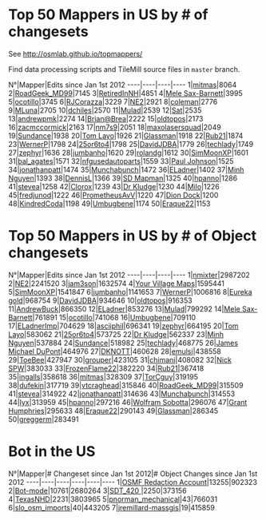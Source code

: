Top 50 Mappers in US by # of changesets
=======================================

See http://osmlab.github.io/topmappers/

Find data processing scripts and TileMill source files in `master` branch.


N°|Mapper|Edits since Jan 1st 2012
----|----|----|----
1|[mitmas](http://www.openstreetmap.org/user/mitmas)|8064
2|[RoadGeek_MD99](http://www.openstreetmap.org/user/RoadGeek_MD99)|7145
3|[RetiredInNH](http://www.openstreetmap.org/user/RetiredInNH)|4851
4|[Mele Sax-Barnett](http://www.openstreetmap.org/user/Mele%20Sax-Barnett)|3995
5|[ocotillo](http://www.openstreetmap.org/user/ocotillo)|3745
6|[RJCorazza](http://www.openstreetmap.org/user/RJCorazza)|3229
7|[NE2](http://www.openstreetmap.org/user/NE2)|2921
8|[coleman](http://www.openstreetmap.org/user/coleman)|2776
9|[MLuna](http://www.openstreetmap.org/user/MLuna)|2705
10|[dchiles](http://www.openstreetmap.org/user/dchiles)|2570
11|[Mulad](http://www.openstreetmap.org/user/Mulad)|2539
12|[Sat](http://www.openstreetmap.org/user/Sat)|2535
13|[andrewpmk](http://www.openstreetmap.org/user/andrewpmk)|2274
14|[Brian@Brea](http://www.openstreetmap.org/user/Brian@Brea)|2222
15|[oldtopos](http://www.openstreetmap.org/user/oldtopos)|2173
16|[zacmccormick](http://www.openstreetmap.org/user/zacmccormick)|2163
17|[nm7s9](http://www.openstreetmap.org/user/nm7s9)|2051
18|[maxolasersquad](http://www.openstreetmap.org/user/maxolasersquad)|2049
19|[Sundance](http://www.openstreetmap.org/user/Sundance)|1938
20|[Tom Layo](http://www.openstreetmap.org/user/Tom%20Layo)|1926
21|[Glassman](http://www.openstreetmap.org/user/Glassman)|1918
22|[Rub21](http://www.openstreetmap.org/user/Rub21)|1874
23|[WernerP](http://www.openstreetmap.org/user/WernerP)|1798
24|[25or6to4](http://www.openstreetmap.org/user/25or6to4)|1798
25|[DavidJDBA](http://www.openstreetmap.org/user/DavidJDBA)|1779
26|[techlady](http://www.openstreetmap.org/user/techlady)|1749
27|[zephyr](http://www.openstreetmap.org/user/zephyr)|1636
28|[jumbanho](http://www.openstreetmap.org/user/jumbanho)|1620
29|[rolandg](http://www.openstreetmap.org/user/rolandg)|1612
30|[SimMoonXP](http://www.openstreetmap.org/user/SimMoonXP)|1601
31|[bal_agates](http://www.openstreetmap.org/user/bal_agates)|1571
32|[nfgusedautoparts](http://www.openstreetmap.org/user/nfgusedautoparts)|1559
33|[Paul Johnson](http://www.openstreetmap.org/user/Paul%20Johnson)|1525
34|[jonathanpatt](http://www.openstreetmap.org/user/jonathanpatt)|1474
35|[Munchabunch](http://www.openstreetmap.org/user/Munchabunch)|1472
36|[ELadner](http://www.openstreetmap.org/user/ELadner)|1402
37|[Minh Nguyen](http://www.openstreetmap.org/user/Minh%20Nguyen)|1393
38|[DennisL](http://www.openstreetmap.org/user/DennisL)|1366
39|[SD Mapman](http://www.openstreetmap.org/user/SD%20Mapman)|1325
40|[hpanno](http://www.openstreetmap.org/user/hpanno)|1286
41|[stevea](http://www.openstreetmap.org/user/stevea)|1258
42|[Clorox](http://www.openstreetmap.org/user/Clorox)|1239
43|[Dr Kludge](http://www.openstreetmap.org/user/Dr%20Kludge)|1230
44|[Milo](http://www.openstreetmap.org/user/Milo)|1226
45|[fredjunod](http://www.openstreetmap.org/user/fredjunod)|1222
46|[PrometheusAvV](http://www.openstreetmap.org/user/PrometheusAvV)|1220
47|[Dion Dock](http://www.openstreetmap.org/user/Dion%20Dock)|1200
48|[KindredCoda](http://www.openstreetmap.org/user/KindredCoda)|1198
49|[Umbugbene](http://www.openstreetmap.org/user/Umbugbene)|1174
50|[Eraque22](http://www.openstreetmap.org/user/Eraque22)|1153


Top 50 Mappers in US by # of Object changesets
=======================================

N°|Mapper|Edits since Jan 1st 2012
----|----|----|----
1|[nmixter](http://www.openstreetmap.org/user/nmixter)|2987202
2|[NE2](http://www.openstreetmap.org/user/NE2)|2241520
3|[jam3son](http://www.openstreetmap.org/user/jam3son)|1632574
4|[Your Village Maps](http://www.openstreetmap.org/user/Your%20Village%20Maps)|1595441
5|[SimMoonXP](http://www.openstreetmap.org/user/SimMoonXP)|1541847
6|[jumbanho](http://www.openstreetmap.org/user/jumbanho)|1141653
7|[WernerP](http://www.openstreetmap.org/user/WernerP)|1006816
8|[Eureka gold](http://www.openstreetmap.org/user/Eureka%20gold)|968754
9|[DavidJDBA](http://www.openstreetmap.org/user/DavidJDBA)|934646
10|[oldtopos](http://www.openstreetmap.org/user/oldtopos)|916353
11|[AndrewBuck](http://www.openstreetmap.org/user/AndrewBuck)|866350
12|[ELadner](http://www.openstreetmap.org/user/ELadner)|853276
13|[Mulad](http://www.openstreetmap.org/user/Mulad)|799292
14|[Mele Sax-Barnett](http://www.openstreetmap.org/user/Mele%20Sax-Barnett)|761891
15|[ocotillo](http://www.openstreetmap.org/user/ocotillo)|741068
16|[Umbugbene](http://www.openstreetmap.org/user/Umbugbene)|709110
17|[ELadnerImp](http://www.openstreetmap.org/user/ELadnerImp)|704629
18|[asciiphil](http://www.openstreetmap.org/user/asciiphil)|696341
19|[zephyr](http://www.openstreetmap.org/user/zephyr)|664195
20|[Tom Layo](http://www.openstreetmap.org/user/Tom%20Layo)|583062
21|[25or6to4](http://www.openstreetmap.org/user/25or6to4)|573725
22|[Dr Kludge](http://www.openstreetmap.org/user/Dr%20Kludge)|562337
23|[Minh Nguyen](http://www.openstreetmap.org/user/Minh%20Nguyen)|537884
24|[Sundance](http://www.openstreetmap.org/user/Sundance)|518982
25|[techlady](http://www.openstreetmap.org/user/techlady)|468775
26|[James Michael DuPont](http://www.openstreetmap.org/user/James%20Michael%20DuPont)|464976
27|[DKNOTT](http://www.openstreetmap.org/user/DKNOTT)|460628
28|[emulsi](http://www.openstreetmap.org/user/emulsi)|438558
29|[ToeBee](http://www.openstreetmap.org/user/ToeBee)|427947
30|[grouper](http://www.openstreetmap.org/user/grouper)|423105
31|[chimani](http://www.openstreetmap.org/user/chimani)|408082
32|[Nick SPW](http://www.openstreetmap.org/user/Nick%20SPW)|383033
33|[FrozenFlame22](http://www.openstreetmap.org/user/FrozenFlame22)|382220
34|[Rub21](http://www.openstreetmap.org/user/Rub21)|367418
35|[ingalls](http://www.openstreetmap.org/user/ingalls)|358618
36|[mitmas](http://www.openstreetmap.org/user/mitmas)|328309
37|[TorCguy](http://www.openstreetmap.org/user/TorCguy)|319195
38|[dufekin](http://www.openstreetmap.org/user/dufekin)|317719
39|[vtcraghead](http://www.openstreetmap.org/user/vtcraghead)|315846
40|[RoadGeek_MD99](http://www.openstreetmap.org/user/RoadGeek_MD99)|315509
41|[stevea](http://www.openstreetmap.org/user/stevea)|314922
42|[jonathanpatt](http://www.openstreetmap.org/user/jonathanpatt)|314636
43|[Munchabunch](http://www.openstreetmap.org/user/Munchabunch)|314553
44|[lyx](http://www.openstreetmap.org/user/lyx)|313959
45|[hpanno](http://www.openstreetmap.org/user/hpanno)|297216
46|[Wolfram Sobotta](http://www.openstreetmap.org/user/Wolfram%20Sobotta)|296076
47|[Grant Humphries](http://www.openstreetmap.org/user/Grant%20Humphries)|295633
48|[Eraque22](http://www.openstreetmap.org/user/Eraque22)|290143
49|[Glassman](http://www.openstreetmap.org/user/Glassman)|286345
50|[greggerm](http://www.openstreetmap.org/user/greggerm)|283491


Bot in the US
=======================================

N°|Mapper|# Changeset since Jan 1st 2012|# Object Changes since Jan 1st 2012
----|----|----|----|----|----
1|[OSMF Redaction Account](http://www.openstreetmap.org/user/OSMF%20Redaction%20Account)|13255|902323
2|[Bot-mode](http://www.openstreetmap.org/user/Bot-mode)|10761|2680264
3|[SDT_420 ](http://www.openstreetmap.org/user/SDT_420%20)|2250|373156
4|[TexasNHD](http://www.openstreetmap.org/user/TexasNHD)|2231|3803965
5|[pnorman_mechanical](http://www.openstreetmap.org/user/pnorman_mechanical)|43|766031
6|[slo_osm_imports](http://www.openstreetmap.org/user/slo_osm_imports)|40|443205
7|[jremillard-massgis](http://www.openstreetmap.org/user/jremillard-massgis)|19|415859



